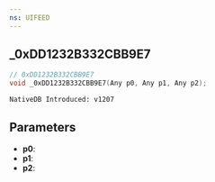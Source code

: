 ```yaml
---
ns: UIFEED
---
```

## _0xDD1232B332CBB9E7

```c
// 0xDD1232B332CBB9E7
void _0xDD1232B332CBB9E7(Any p0, Any p1, Any p2);
```

```
NativeDB Introduced: v1207
```

## Parameters
* **p0**:
* **p1**:
* **p2**:
